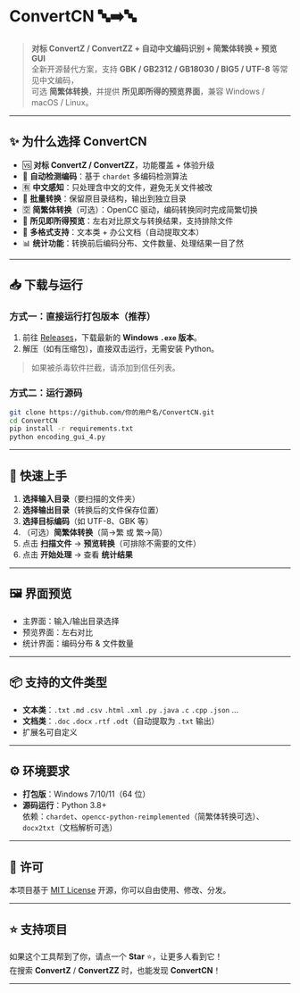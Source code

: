 # ConvertCN 🔤➡️🔤

> **对标 ConvertZ / ConvertZZ + 自动中文编码识别 + 简繁体转换 + 预览 GUI**  
> 全新开源替代方案，支持 **GBK / GB2312 / GB18030 / BIG5 / UTF-8** 等常见中文编码，  
> 可选 **简繁体转换**，并提供 **所见即所得的预览界面**，兼容 Windows / macOS / Linux。

---

## ✨ 为什么选择 ConvertCN

- 🆚 **对标 ConvertZ / ConvertZZ**，功能覆盖 + 体验升级
- 🔎 **自动检测编码**：基于 `chardet` 多编码检测算法
- 🈶 **中文感知**：只处理含中文的文件，避免无关文件被改
- 🔁 **批量转换**：保留原目录结构，输出到独立目录
- 🈳 **简繁体转换**（可选）：OpenCC 驱动，编码转换同时完成简繁切换
- 👀 **所见即所得预览**：左右对比原文与转换结果，支持排除文件
- 🧰 **多格式支持**：文本类 + 办公文档（自动提取文本）
- 📊 **统计功能**：转换前后编码分布、文件数量、处理结果一目了然

---

## 📥 下载与运行

### 方式一：直接运行打包版本（推荐）
1. 前往 [Releases](../../releases)，下载最新的 **Windows `.exe` 版本**。
2. 解压（如有压缩包），直接双击运行，无需安装 Python。

> 如果被杀毒软件拦截，请添加到信任列表。

### 方式二：运行源码
```bash
git clone https://github.com/你的用户名/ConvertCN.git
cd ConvertCN
pip install -r requirements.txt
python encoding_gui_4.py
```

---

## 🚀 快速上手

1. **选择输入目录**（要扫描的文件夹）
2. **选择输出目录**（转换后的文件保存位置）
3. **选择目标编码**（如 UTF-8、GBK 等）
4. （可选）**简繁体转换**（简→繁 或 繁→简）
5. 点击 **扫描文件** → **预览转换**（可排除不需要的文件）
6. 点击 **开始处理** → 查看 **统计结果**

---

## 🖼️ 界面预览


- 主界面：输入/输出目录选择
- 预览界面：左右对比
- 统计界面：编码分布 & 文件数量

---

## 📦 支持的文件类型

- **文本类**：`.txt` `.md` `.csv` `.html` `.xml` `.py` `.java` `.c` `.cpp` `.json` ...
- **文档类**：`.doc` `.docx` `.rtf` `.odt`（自动提取为 `.txt` 输出）
- 扩展名可自定义

---

## ⚙️ 环境要求

- **打包版**：Windows 7/10/11（64 位）
- **源码运行**：Python 3.8+  
  依赖：`chardet`、`opencc-python-reimplemented`（简繁体转换可选）、`docx2txt`（文档解析可选）

---

## 📄 许可

本项目基于 [MIT License](LICENSE) 开源，你可以自由使用、修改、分发。

---

## ⭐ 支持项目

如果这个工具帮到了你，请点一个 **Star** ⭐，让更多人看到它！  
在搜索 **ConvertZ** / **ConvertZZ** 时，也能发现 **ConvertCN**！

---
